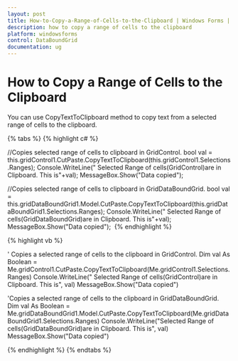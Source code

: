 ```yaml
---
layout: post
title: How-to-Copy-a-Range-of-Cells-to-the-Clipboard | Windows Forms | Syncfusion
description: how to copy a range of cells to the clipboard
platform: windowsforms
control: DataBoundGrid
documentation: ug
---
```


# How to Copy a Range of Cells to the Clipboard

You can use CopyTextToClipboard method to copy text from a selected range of cells to the clipboard. 

{% tabs %} 
{% highlight c# %}

//Copies selected range of cells to clipboard in GridControl.
bool val = this.gridControl1.CutPaste.CopyTextToClipboard(this.gridControl1.Selections.Ranges);
Console.WriteLine(" Selected Range of cells(GridControl)are in Clipboard. This is"+val);
MessageBox.Show("Data copied");

//Copies selected range of cells to clipboard in GridDataBoundGrid.
bool val = this.gridDataBoundGrid1.Model.CutPaste.CopyTextToClipboard(this.gridDataBoundGrid1.Selections.Ranges);
Console.WriteLine(" Selected Range of cells(GridDataBoundGrid)are in Clipboard. This is"+val);
MessageBox.Show("Data copied"); 
{% endhighlight %}

{% highlight vb %}

' Copies a selected range of cells to the clipboard in GridControl.
Dim val As Boolean = Me.gridControl1.CutPaste.CopyTextToClipboard(Me.gridControl1.Selections.Ranges)
Console.WriteLine(" Selected Range of cells(GridControl)are in Clipboard. This is", val)
MessageBox.Show("Data copied")

'Copies a selected range of cells to the clipboard in GridDataBoundGrid.
Dim val As Boolean = Me.gridDataBoundGrid1.Model.CutPaste.CopyTextToClipboard(Me.gridDataBoundGrid1.Selections.Ranges)
Console.WriteLine("Selected Range of cells(GridDataBoundGrid)are in Clipboard. This is", val)
MessageBox.Show("Data copied")

{% endhighlight %}
{% endtabs %}
